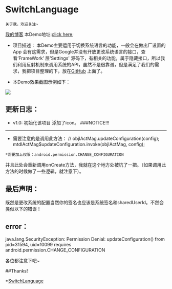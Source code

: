 # SwitchLanguage
    关于我，欢迎关注~
 [我的博客](http://blog.csdn.net/u011974987) 本Demo地址:[click here](http://blog.csdn.net/u011974987/article/details/50801770);
* 项目描述：
    本Demo主要运用于切换系统语言的功能，一般会在做出厂设置的App 会有这需求，但是Google并没有开放更改系统语言的接口，查看‘FrameWork’ 层'Settings' 源码下，有相关的功能，属于隐藏接口，所以我们利用反射机制来调用系统的API，虽然不是很靠谱，但是满足了我们的需求，我把项目整理的下，放在[GitHub](https://github.com/git-xuhao/SwitchLanguage) 上面了。

* 本Demo效果截图示例如下：

 ![](https://github.com/git-xuhao/SwitchLanguage/raw/master/SwitchLanguage/screenshot/language.gif)  

更新日志：
---------
  * v1.0:
    初始化该项目
    添加了icon。
###NOTICE!!!
----------
   * 需要注意的是调用此方法：
// objIActMag.updateConfiguration(config);
mtdIActMag$updateConfiguration.invoke(objIActMag, config);

    *需要加上权限：android.permission.CHANGE_CONFIGURATION
并且此处会重新调用onCreate方法，我就在这个地方处被坑了一把。（如果调用此方法的时候做了一些逻辑，就注意下）。

最后声明：
----------------
既然是更改系统的配置当然你的签名也应该是系统签名和sharedUserId。不然会类似以下的错误！

error：
------
java.lang.SecurityException: Permission Denial: updateConfiguration() from pid=31594, uid=10099 requires android.permission.CHANGE_CONFIGURATION

各位都注意下吧~

##Thanks!

*[SwitchLanguage](https://github.com/git-xuhao/SwitchLanguage)
